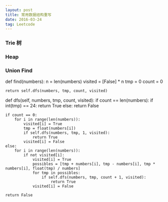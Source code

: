 ```yaml
---
layout: post
title: 常用数据结构重写
date: 2016-03-24
tag: Leetcode
---
```


### Trie 树


### Heap


### Union Find


def find(numbers):
    n = len(numbers)
    visited = [False] * n
    tmp = 0
    count = 0

    return self.dfs(numbers, tmp, count, visited)

def dfs(self, numbers, tmp, count, visited):
    if count == len(numbers):
        if int(tmp) == 24:
            return True
        else:
            return False

    if count == 0:
        for i in range(len(numbers)):
            visited[i] = True
            tmp = float(numbers[i])
            if self.dfs(numbers, tmp, 1, visited):
                return True
            visited[i] = False
    else:
        for i in range(len(numbers)):
            if not visited[i]:
                visited[i] = True
                possibles = [tmp + numbers[i], tmp - numbers[i], tmp * numbers[i], float(tmp) / numbers]
                for tmp in possibles:
                    if self.dfs(numbers, tmp, count + 1, visited):
                        return True
                visited[i] = False

    return False